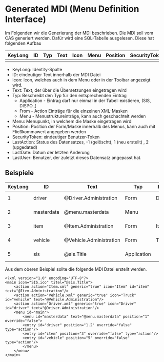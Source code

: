 # Generated MDI (Menu Definition Interface)
Im Folgenden wir die Generierung der MDI beschrieben. Die MDI soll vom CAS generiert werden. Dafür wird eine SQL-Tabelle ausgelesen.
Diese hat folgenden Aufbau

| KeyLong | ID | Typ |Text | Icon | Menu | Position | SecurityToken | LastAction | LastDate | LastUser |
|---------|----|-----|-----|------|------|----------|---------------|------------|----------|----------|
|         |    |     |	|      |      |          |               |            |          |          |

- KeyLong: Identity-Spalte
- ID: eindeutiger Text innerhalb der MDI Datei
- Icon: Icon, welches auch in dem Menu oder in der Toolbar angezeigt wird.
- Text: Text, der über die Übersetzungen eingetragen wird
- Typ: Beschreibt den Typ für den entsprechenden Eintrag
    - Application - Eintrag darf nur einmal in der Tabell existieren, (SIS, DISPO..)
    - From - Action Einträge für die einzelnen XML-Masken
    - Menu - Menustruktureinträge, kann auch geschachtelt werden
- Menu: Menupunkt, in welchem die Maske eingetragen wird
- Position: Position der Form/Maske innerhalb des Menus, kann auch mit Fließkommawert angegeben werden
- SecurityToken: eindeutiger Benutzer-Token
- LastAction: Status des Datensatzes, -1 (gelöscht), 1 (neu erstellt) , 2 (upgedated)
- LastDate: Datum der letzten Änderung
- LastUser: Benutzer, der zuletzt dieses Datensatz angepasst hat.

## Beispiele

| KeyLong | ID | Text | Typ | Icon | Menu | Position | SecurityToken | LastAction | LastDate | LastUser |
|---------|----|----|-----|------|------|----------|---------------|------------|----------|----------|
| 1 | driver |@Driver.Administration | Form | Driver |MasterData | 1.2| zdga6737er87gd6zed | 2 | 21.11.2022 12:23:45 |erlanger |
| 2 | masterdata |@menu.masterdata | Menu| | | 1| h8h7d349hd7e8 | 2 | 21.11.2022 12:34:12 |erlanger |
| 3 | item |@Item.Administration | Form | Item |MasterData | 3| sdferf34534rf4r4 | 2 | 21.11.2022 12:23:45 |erlanger |
| 4 | vehicle |@Vehicle.Administration | Form | Truck |MasterData |5| fsfgerg5t45g4trf3 | 2 | 21.11.2022 12:23:45 |erlanger |
| 5 | sis |@sis.Title | Application | | | | sdhgwg67438fg8r | 2 | 21.11.2022 12:23:45 |erlanger |

Aus dem oberen Beispiel sollte die folgende MDI Datei erstellt werden.


```
<?xml version="1.0" encoding="UTF-8"?>
<main icon="SIS.ico" titel="@sis.Title">
	<action action="Item.xml" generic="true" icon="Item" id="item" text="@Item.Administration"/>
	<action action="Vehicle.xml" generic="true" icon="Truck" id="vehicle" text="@Vehicle.Administration"/>
	<action action="Driver.xml" generic="true" icon="Driver" id="driver" text="@Driver.Administration"/>
	<menu id="main">
	    <menu id="masterdata" text="@menu.masterdata" position="1" override="false">
		<entry id="driver" position="1.2" override="false" type="action"/>
		<entry id="item" position="3" override="false" type="action"/>
		<entry id="vehicle" position="5" override="false" type="action"/>
        </menu>
    </menu>
</main>

```
